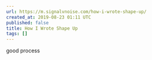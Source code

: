 ```yaml
---
url: https://m.signalvnoise.com/how-i-wrote-shape-up/
created_at: 2019-08-23 01:11 UTC
published: false
title: How I Wrote Shape Up
tags: []
---
```


good process
